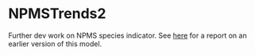 # NPMSTrends2
Further dev work on NPMS species indicator. See [here](https://www.researchgate.net/publication/334363948_Developing_a_Bayesian_species_occupancyabundance_indicator_for_the_UK_National_Plant_Monitoring_Scheme) for a report on an earlier version of this model.
